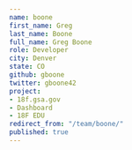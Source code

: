 ```yaml
---
name: boone
first_name: Greg
last_name: Boone
full_name: Greg Boone
role: Developer
city: Denver
state: CO
github: gboone
twitter: gboone42
project:
- 18f.gsa.gov
- Dashboard
- 18F EDU
redirect_from: "/team/boone/"
published: true
---
```


